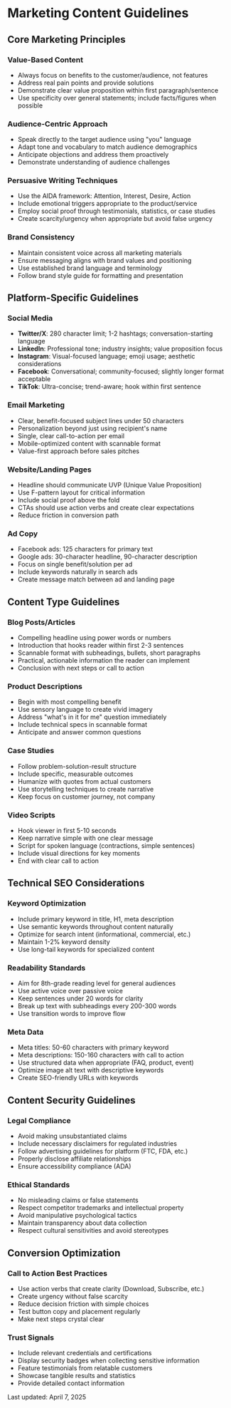 # Marketing Content Guidelines

## Core Marketing Principles

### Value-Based Content
- Always focus on benefits to the customer/audience, not features
- Address real pain points and provide solutions
- Demonstrate clear value proposition within first paragraph/sentence
- Use specificity over general statements; include facts/figures when possible

### Audience-Centric Approach
- Speak directly to the target audience using "you" language
- Adapt tone and vocabulary to match audience demographics 
- Anticipate objections and address them proactively
- Demonstrate understanding of audience challenges

### Persuasive Writing Techniques
- Use the AIDA framework: Attention, Interest, Desire, Action
- Include emotional triggers appropriate to the product/service
- Employ social proof through testimonials, statistics, or case studies
- Create scarcity/urgency when appropriate but avoid false urgency

### Brand Consistency
- Maintain consistent voice across all marketing materials
- Ensure messaging aligns with brand values and positioning
- Use established brand language and terminology
- Follow brand style guide for formatting and presentation

## Platform-Specific Guidelines

### Social Media
- **Twitter/X**: 280 character limit; 1-2 hashtags; conversation-starting language
- **LinkedIn**: Professional tone; industry insights; value proposition focus
- **Instagram**: Visual-focused language; emoji usage; aesthetic considerations
- **Facebook**: Conversational; community-focused; slightly longer format acceptable
- **TikTok**: Ultra-concise; trend-aware; hook within first sentence

### Email Marketing
- Clear, benefit-focused subject lines under 50 characters
- Personalization beyond just using recipient's name
- Single, clear call-to-action per email
- Mobile-optimized content with scannable format
- Value-first approach before sales pitches

### Website/Landing Pages
- Headline should communicate UVP (Unique Value Proposition)
- Use F-pattern layout for critical information
- Include social proof above the fold
- CTAs should use action verbs and create clear expectations
- Reduce friction in conversion path

### Ad Copy
- Facebook ads: 125 characters for primary text
- Google ads: 30-character headline, 90-character description
- Focus on single benefit/solution per ad
- Include keywords naturally in search ads
- Create message match between ad and landing page

## Content Type Guidelines

### Blog Posts/Articles
- Compelling headline using power words or numbers
- Introduction that hooks reader within first 2-3 sentences
- Scannable format with subheadings, bullets, short paragraphs
- Practical, actionable information the reader can implement
- Conclusion with next steps or call to action

### Product Descriptions
- Begin with most compelling benefit
- Use sensory language to create vivid imagery
- Address "what's in it for me" question immediately
- Include technical specs in scannable format
- Anticipate and answer common questions

### Case Studies
- Follow problem-solution-result structure
- Include specific, measurable outcomes
- Humanize with quotes from actual customers
- Use storytelling techniques to create narrative
- Keep focus on customer journey, not company

### Video Scripts
- Hook viewer in first 5-10 seconds
- Keep narrative simple with one clear message
- Script for spoken language (contractions, simple sentences)
- Include visual directions for key moments
- End with clear call to action

## Technical SEO Considerations

### Keyword Optimization
- Include primary keyword in title, H1, meta description
- Use semantic keywords throughout content naturally
- Optimize for search intent (informational, commercial, etc.)
- Maintain 1-2% keyword density
- Use long-tail keywords for specialized content

### Readability Standards
- Aim for 8th-grade reading level for general audiences
- Use active voice over passive voice
- Keep sentences under 20 words for clarity
- Break up text with subheadings every 200-300 words
- Use transition words to improve flow

### Meta Data
- Meta titles: 50-60 characters with primary keyword
- Meta descriptions: 150-160 characters with call to action
- Use structured data when appropriate (FAQ, product, event)
- Optimize image alt text with descriptive keywords
- Create SEO-friendly URLs with keywords

## Content Security Guidelines

### Legal Compliance
- Avoid making unsubstantiated claims
- Include necessary disclaimers for regulated industries
- Follow advertising guidelines for platform (FTC, FDA, etc.)
- Properly disclose affiliate relationships
- Ensure accessibility compliance (ADA)

### Ethical Standards
- No misleading claims or false statements
- Respect competitor trademarks and intellectual property
- Avoid manipulative psychological tactics
- Maintain transparency about data collection
- Respect cultural sensitivities and avoid stereotypes

## Conversion Optimization

### Call to Action Best Practices
- Use action verbs that create clarity (Download, Subscribe, etc.)
- Create urgency without false scarcity
- Reduce decision friction with simple choices
- Test button copy and placement regularly
- Make next steps crystal clear

### Trust Signals
- Include relevant credentials and certifications
- Display security badges when collecting sensitive information
- Feature testimonials from relatable customers
- Showcase tangible results and statistics
- Provide detailed contact information

Last updated: April 7, 2025